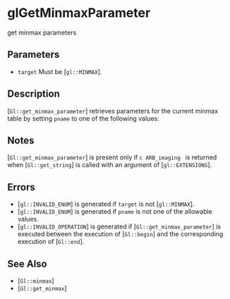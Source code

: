 # glGetMinmaxParameter
get minmax parameters

## Parameters
- `target`
  Must be [`gl::MINMAX`].

## Description
[`Gl::get_minmax_parameter`] retrieves parameters for the current
  minmax table by setting `pname` to one of the following values:



## Notes
[`Gl::get_minmax_parameter`] is present only if ```c ARB_imaging ```
  is returned when [`Gl::get_string`] is called with an argument of
  [`gl::EXTENSIONS`].

## Errors
- [`gl::INVALID_ENUM`] is generated if `target` is not [`gl::MINMAX`].
- [`gl::INVALID_ENUM`] is generated if `pname` is not one of the
  allowable values.
- [`gl::INVALID_OPERATION`] is generated if [`Gl::get_minmax_parameter`]
  is executed between the execution of [`Gl::begin`] and the
  corresponding execution of [`Gl::end`].

## See Also
- [`Gl::minmax`]
- [`Gl::get_minmax`]
